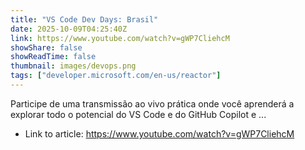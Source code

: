 ```yaml
---
title: "VS Code Dev Days: Brasil"
date: 2025-10-09T04:25:40Z
link: https://www.youtube.com/watch?v=gWP7CliehcM
showShare: false
showReadTime: false
thumbnail: images/devops.png
tags: ["developer.microsoft.com/en-us/reactor"]
---
```

Participe de uma transmissão ao vivo prática onde você aprenderá a explorar todo o potencial do VS Code e do GitHub Copilot e ...

- Link to article: https://www.youtube.com/watch?v=gWP7CliehcM